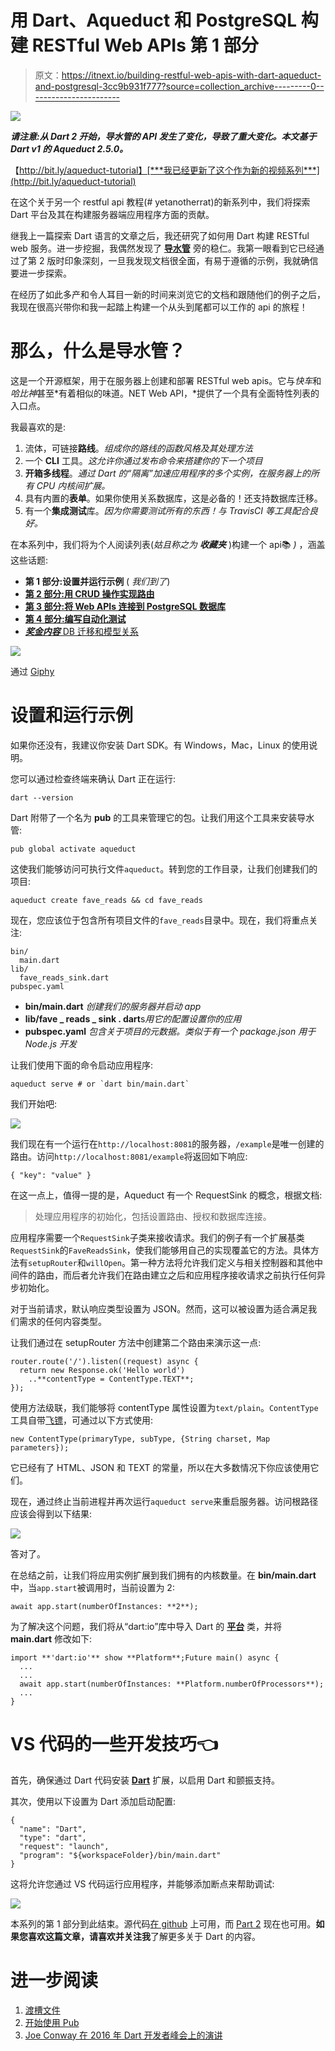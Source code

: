 # 用 Dart、Aqueduct 和 PostgreSQL 构建 RESTful Web APIs 第 1 部分

> 原文：<https://itnext.io/building-restful-web-apis-with-dart-aqueduct-and-postgresql-3cc9b931f777?source=collection_archive---------0----------------------->

![](img/06e8bbde0c96f1f6bf784142ca15afc5.png)

***请注意:从 Dart 2 开始，导水管的 API 发生了变化，导致了重大变化。本文基于 Dart v1 的 Aqueduct 2.5.0。***

【http://bit.ly/aqueduct-tutorial】[***我已经更新了这个作为新的视频系列***](http://bit.ly/aqueduct-tutorial)

在这个关于另一个 restful api 教程(# yetanotherrat)的新系列中，我们将探索 Dart 平台及其在构建服务器端应用程序方面的贡献。

继我上一篇探索 Dart 语言的文章之后，我还研究了如何用 Dart 构建 RESTful web 服务。进一步挖掘，我偶然发现了 [**导水管**](https://aqueduct.io) 旁的稳仁。我第一眼看到它已经通过了第 2 版时印象深刻，一旦我发现文档很全面，有易于遵循的示例，我就确信要进一步探索。

在经历了如此多产和令人耳目一新的时间来浏览它的文档和跟随他们的例子之后，我现在很高兴带你和我一起踏上构建一个从头到尾都可以工作的 api 的旅程！

# 那么，什么是导水管？

这是一个开源框架，用于在服务器上创建和部署 RESTful web apis。它与*快车*和*哈比神*甚至*有着相似的味道。NET Web API，*提供了一个具有全面特性列表的入口点。

我最喜欢的是:

1.  流体，可链接**路线**。*组成你的路线的函数风格及其处理方法*
2.  一个 **CLI** 工具。*这允许你通过发布命令来搭建你的下一个项目*
3.  **开箱多线程**。*通过 Dart 的“隔离”加速应用程序的多个实例，在服务器上的所有 CPU 内核间扩展。*
4.  具有内置的**表单**。如果你使用关系数据库，这是必备的！还支持数据库迁移。
5.  有一个**集成测试**库。*因为你需要测试所有的东西！与 TravisCI 等工具配合良好。*

在本系列中，我们将为个人阅读列表(*姑且称之为* ***收藏夹*** )构建一个 api📚 *)* ，涵盖这些话题:

*   **第 1 部分:设置并运行示例** ( *我们到了*)
*   [**第 2 部分:用 CRUD 操作实现路由**](/building-restful-web-apis-with-dart-aqueduct-and-postgresql-part-2-routing-with-crud-operations-629fe58114fa)
*   [**第 3 部分:将 Web APIs 连接到 PostgreSQL 数据库**](https://medium.com/@98d967ac6f3a/90ff70742675)
*   [**第 4 部分:编写自动化测试**](/building-restful-web-apis-with-dart-aqueduct-and-postgresql-part-4-testing-de3618515639)
*   [***奖金内容*** DB 迁移和模型关系](/building-restful-web-apis-with-dart-aqueduct-and-postgresql-bonus-content-2fc086b7259a)

![](img/72474ef0c1d3e1e4d68c20b48be28b55.png)

通过 [Giphy](https://giphy.com/gifs/door-wife-candles-GSrZUFaPs7yCs/fullscreen)

# 设置和运行示例

如果你还没有，我建议你安装 Dart SDK。有 Windows，Mac，Linux 的使用说明。

您可以通过检查终端来确认 Dart 正在运行:

```
dart --version
```

Dart 附带了一个名为 **pub** 的工具来管理它的包。让我们用这个工具来安装导水管:

```
pub global activate aqueduct
```

这使我们能够访问可执行文件`aqueduct`。转到您的工作目录，让我们创建我们的项目:

```
aqueduct create fave_reads && cd fave_reads
```

现在，您应该位于包含所有项目文件的`fave_reads`目录中。现在，我们将重点关注:

```
bin/
  main.dart
lib/
  fave_reads_sink.dart
pubspec.yaml
```

*   **bin/main.dart** *创建我们的服务器并启动 app*
*   **lib/fave _ reads _ sink . dart**s*用它的配置设置你的应用*
*   **pubspec.yaml** *包含关于项目的元数据。类似于有一个 package.json 用于 Node.js 开发*

让我们使用下面的命令启动应用程序:

```
aqueduct serve # or `dart bin/main.dart`
```

我们开始吧:

![](img/34ea00f7ebde803978ee260e9cd0a976.png)

我们现在有一个运行在`http://localhost:8081`的服务器，`/example`是唯一创建的路由。访问`http://localhost:8081/example`将返回如下响应:

```
{ "key": "value" }
```

在这一点上，值得一提的是，Aqueduct 有一个 RequestSink 的概念，根据文档:

> 处理应用程序的初始化，包括设置路由、授权和数据库连接。

应用程序需要一个`RequestSink`子类来接收请求。我们的例子有一个扩展基类`RequestSink`的`FaveReadsSink`，使我们能够用自己的实现覆盖它的方法。具体方法有`setupRouter`和`willOpen`。第一种方法将允许我们定义与相关控制器和其他中间件的路由，而后者允许我们在路由建立之后和应用程序接收请求之前执行任何异步初始化。

对于当前请求，默认响应类型设置为 JSON。然而，这可以被设置为适合满足我们需求的任何内容类型。

让我们通过在 setupRouter 方法中创建第二个路由来演示这一点:

```
router.route('/').listen((request) async {
  return new Response.ok('Hello world')
    ..**contentType = ContentType.TEXT**;
});
```

使用方法级联，我们能够将 contentType 属性设置为`text/plain`。`ContentType`工具自带[飞镖](https://api.dartlang.org/stable/1.24.3/dart-io/ContentType-class.html)，可通过以下方式使用:

```
new ContentType(primaryType, subType, {String charset, Map parameters});
```

它已经有了 HTML、JSON 和 TEXT 的常量，所以在大多数情况下你应该使用它们。

现在，通过终止当前进程并再次运行`aqueduct serve`来重启服务器。访问根路径应该会得到以下结果:

![](img/ccce58444016a4ae9eb4350eef853a73.png)

答对了。

在总结之前，让我们将应用实例扩展到我们拥有的内核数量。在 **bin/main.dart** 中，当`app.start`被调用时，当前设置为 2:

```
await app.start(numberOfInstances: **2**);
```

为了解决这个问题，我们将从“dart:io”库中导入 Dart 的 [**平台**](https://api.dartlang.org/stable/1.24.3/dart-io/Platform-class.html) 类，并将 **main.dart** 修改如下:

```
import **'dart:io'** show **Platform**;Future main() async {
  ...
  ...
  await app.start(numberOfInstances: **Platform.numberOfProcessors**);
  ...
}
```

# VS 代码的一些开发技巧👈

首先，确保通过 Dart 代码安装 [**Dart**](https://marketplace.visualstudio.com/items?itemName=Dart-Code.dart-code) 扩展，以启用 Dart 和颤振支持。

其次，使用以下设置为 Dart 添加启动配置:

```
{
  "name": "Dart",
  "type": "dart",
  "request": "launch",
  "program": "${workspaceFolder}/bin/main.dart"
}
```

这将允许您通过 VS 代码运行应用程序，并能够添加断点来帮助调试:

![](img/31b604ea820b41afe914a4754a5d1463.png)

本系列的第 1 部分到此结束。源代码[在 github](https://github.com/graphicbeacon/favereads) 上可用，而 [Part 2](/building-restful-web-apis-with-dart-aqueduct-and-postgresql-part-2-routing-with-crud-operations-629fe58114fa) 现在也可用。**如果您喜欢这篇文章，请喜欢并关注我**了解更多关于 Dart 的内容。

# 进一步阅读

1.  [渡槽文件](https://aqueduct.io/docs/)
2.  [开始使用 Pub](https://www.dartlang.org/tools/pub/get-started)
3.  [Joe Conway 在 2016 年 Dart 开发者峰会上的演讲](https://www.youtube.com/watch?v=twr3cDFCeo4)